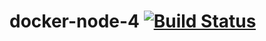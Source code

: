 # docker-node-4 [![Build Status](https://travis-ci.org/jubianchi/docker-node-4.svg?branch=master)](https://travis-ci.org/jubianchi/docker-node-4)
